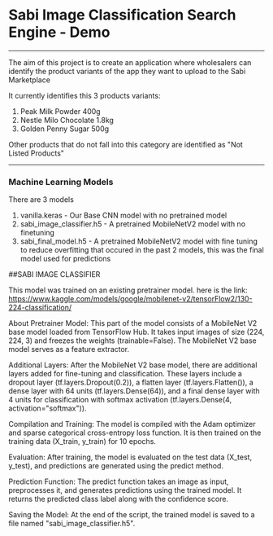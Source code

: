 # Sabi Image Classification Search Engine - Demo
___

The aim of this project is to create an application where wholesalers can identify the product variants of the app they want to upload to the Sabi Marketplace

It currently identifies this 3 products variants:
1. Peak Milk Powder 400g
2. Nestle Milo Chocolate 1.8kg
3. Golden Penny Sugar 500g

Other products that do not fall into this category are identified as "Not Listed Products"

___
### Machine Learning Models

There are  3 models
1. vanilla.keras - Our Base CNN model with no pretrained model
2. sabi_image_classifier.h5 - A pretrained MobileNetV2 model with no finetuning
3. sabi_final_model.h5 - A pretrained MobileNetV2 model with fine tuning to reduce overfitting that occured in the past 2 models, this was the final model used for predictions


##SABI IMAGE CLASSIFIER

This model was trained on an existing pretrainer model. here is the link: https://www.kaggle.com/models/google/mobilenet-v2/tensorFlow2/130-224-classification/

About Pretrainer Model: This part of the model consists of a MobileNet V2 base model loaded from TensorFlow Hub. It takes input images of size (224, 224, 3) and freezes the weights (trainable=False). The MobileNet V2 base model serves as a feature extractor.

Additional Layers: After the MobileNet V2 base model, there are additional layers added for fine-tuning and classification. These layers include a dropout layer (tf.layers.Dropout(0.2)), a flatten layer (tf.layers.Flatten()), a dense layer with 64 units (tf.layers.Dense(64)), and a final dense layer with 4 units for classification with softmax activation (tf.layers.Dense(4, activation="softmax")).

Compilation and Training: The model is compiled with the Adam optimizer and sparse categorical cross-entropy loss function. It is then trained on the training data (X_train, y_train) for 10 epochs.

Evaluation: After training, the model is evaluated on the test data (X_test, y_test), and predictions are generated using the predict method.

Prediction Function: The predict function takes an image as input, preprocesses it, and generates predictions using the trained model. It returns the predicted class label along with the confidence score.

Saving the Model: At the end of the script, the trained model is saved to a file named "sabi_image_classifier.h5".
